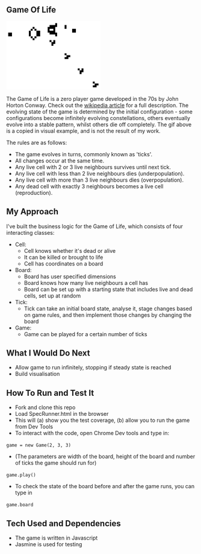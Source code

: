 ## Game Of Life

![game_of_life_example](./public/images/Gospers_glider_gun.gif)

The Game of Life is a zero player game developed in the 70s by John Horton Conway. Check out the [wikipedia article](https://en.wikipedia.org/wiki/Conway%27s_Game_of_Life) for a full description. The evolving state of the game is determined by the initial configuration - some configurations become infinitely evolving constellations, others eventually evolve into a stable pattern, whilst others die off completely. The gif above is a copied in visual example, and is not the result of my work.

The rules are as follows:

- The game evolves in turns, commonly known as 'ticks'.
- All changes occur at the same time.
- Any live cell with 2 or 3 live neighbours survives until next tick.
- Any live cell with less than 2 live neighbours dies (underpopulation).
- Any live cell with more than 3 live neighbours dies (overpopulation).
- Any dead cell with exactly 3 neighbours becomes a live cell (reproduction).

## My Approach

I've built the business logic for the Game of Life, which consists of four interacting classes:
- Cell:
  - Cell knows whether it's dead or alive
  - It can be killed or brought to life
  - Cell has coordinates on a board
- Board:
  - Board has user specified dimensions
  - Board knows how many live neighbours a cell has
  - Board can be set up with a starting state that includes live and dead cells, set up at random
- Tick:
  - Tick can take an initial board state, analyse it, stage changes based on game rules, and then implement those changes by changing the board
- Game:
  - Game can be played for a certain number of ticks

## What I Would Do Next

- Allow game to run infinitely, stopping if steady state is reached
- Build visualisation

## How To Run and Test It

- Fork and clone this repo
- Load SpecRunner.html in the browser
- This will (a) show you the test coverage, (b) allow you to run the game from Dev Tools
- To interact with the code, open Chrome Dev tools and type in:

```game = new Game(2, 3, 3)```

- (The parameters are width of the board, height of the board and number of ticks the game should run for)

```game.play() ```

- To check the state of the board before and after the game runs, you can type in

```game.board```

## Tech Used and Dependencies

- The game is written in Javascript
- Jasmine is used for testing
